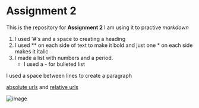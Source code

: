 # Assignment 2 #
This is the repository for **Assignment 2**
I am using it to practive *markdown*
1. I used '#'s and a space to creating a heading
2. I used ** on each side of text to make it bold and just one * on each side makes it italic
3. I made a list with numbers and a period.
   - I used a - for bulleted list

I used a space between lines to create a paragraph

[absolute urls](https://github.com/IsabellaCory/WebDesignHomework/blob/52b04eda3b6e06fc02f8c9f93b55949261b45e0d/Assignment2/README.md)
and
[relative urls](README.md)

![image](https://github.com/IsabellaCory/WebDesignHomework/assets/157189418/56fa4565-d4a7-4387-8c4b-548c83b589cf)

